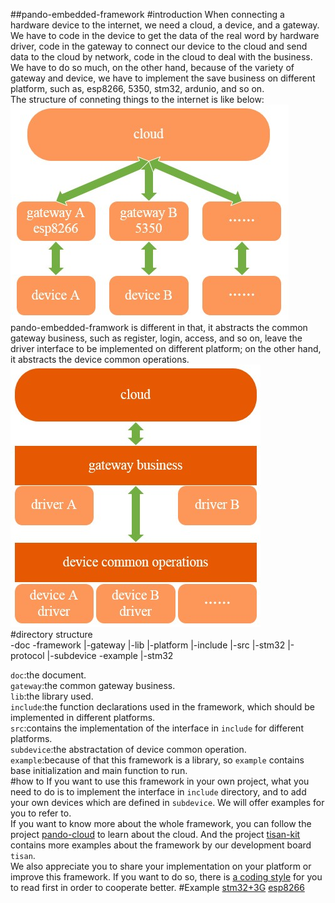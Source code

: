 ##pando-embedded-framework
#introduction
When connecting a hardware device to the internet, we need a cloud, a device, and a gateway. We have to code in the device to get the data of the real word by hardware driver, code in the gateway to connect our device to the cloud and send data to the cloud by network, code in the cloud to deal with the business. We have to do so much, on the other hand, because of the variety of gateway and device, we have to implement the save business on different platform, such as, esp8266, 5350, stm32, ardunio, and so on.  
The structure of conneting things to the internet is like below:    
![normal-IOT-structure](doc/image/normal-IOT-structure.jpg)  
pando-embedded-framwork is different in that, it abstracts the common gateway business, such as register, login, access, and so on, leave the driver interface to be implemented on different platform; on the other hand, it abstracts the device common operations.  
![pando-IOT_structure](doc/image/pando-IOT-structure.jpg)  
#directory structure  
    -doc
    -framework
             |-gateway
             |-lib
             |-platform
                      |-include
                      |-src
                          |-stm32
             |-protocol
             |-subdevice
	-example
           |-stm32

`doc`:the document.   
`gateway`:the common gateway business.   
`lib`:the library used.   
`include`:the function declarations used in the framework, which should be implemented in different platforms.   
`src`:contains the implementation of the interface in `include` for different platforms.  
`subdevice`:the abstractation of device common operation.   
`example`:because of that this framework is a library, so `example` contains base initialization and main function to run.   
#how to
If you want to use this framework in your own project, what you need to do is to implement the interface in `include` directory, and to add your own devices which are defined in `subdevice`. We will offer examples for you to refer to.   
If you want to know more about the whole framework, you can follow the project [pando-cloud](https://github.com/PandoCloud/pando-cloud) to learn about the cloud. And the project [tisan-kit](https://github.com/tisan-kit) contains more examples about the framework by our development board `tisan`.   
We also appreciate you to share your implementation on your platform or improve this framework. If you want to do so, there is [a coding style](doc/coding-style.md) for you to read first in order to cooperate better. 
#Example 
[stm32+3G](doc/eg-stm32-3g.md)
[esp8266](doc/eg-esp8266.md)